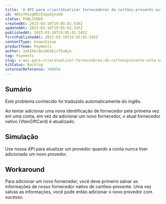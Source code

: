 ```yaml
---
title: 'A API para criar/atualizar fornecedores de cartões-presente está sempre atualizando o fornecedor atual quando ele nunca adicionou um novo fornecedor antes.'
id: 4W5sYMJegRRJIGqa4yhvUQ
status: PUBLISHED
createdAt: 2023-03-10T19:05:01.536Z
updatedAt: 2023-03-10T19:05:02.545Z
publishedAt: 2023-03-10T19:05:02.545Z
firstPublishedAt: 2023-03-10T19:05:02.545Z
contentType: knownIssue
productTeam: Payments
author: 2mXZkbi0oi061KicTExNjo
tag: Payments
slug: a-api-para-criaratualizar-fornecedores-de-cartoespresente-esta-sempre-atualizando-o-fornecedor-atual-quando-ele-nunca-adicionou-um-novo-fornecedor-antes
kiStatus: Backlog
internalReference: 768954
---
```


## Sumário

<div class="alert alert-info">
  <p>Este problema conhecido foi traduzido automaticamente do inglês.</p>
</div>


Ao tentar adicionar uma nova identificação de fornecedor pela primeira vez em uma conta, em vez de adicionar um novo fornecedor, o atual fornecedor nativo (VtexGiftCard) é atualizado.


##

## Simulação


Use nossa API para atualizar um provedor quando a conta nunca tiver adicionado um novo provedor.


##

## Workaround


Para adicionar um novo fornecedor, você deve primeiro salvar as informações de nosso fornecedor nativo de cartões-presente. Uma vez salvas as informações, você pode então adicionar o novo provedor com sucesso.




